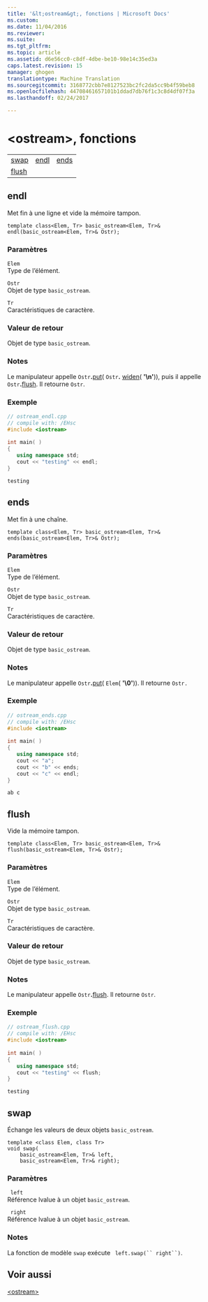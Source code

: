 ```yaml
---
title: '&lt;ostream&gt;, fonctions | Microsoft Docs'
ms.custom: 
ms.date: 11/04/2016
ms.reviewer: 
ms.suite: 
ms.tgt_pltfrm: 
ms.topic: article
ms.assetid: d6e56cc0-c8df-4dbe-be10-98e14c35ed3a
caps.latest.revision: 15
manager: ghogen
translationtype: Machine Translation
ms.sourcegitcommit: 3168772cbb7e8127523bc2fc2da5cc9b4f59beb8
ms.openlocfilehash: 44708461657101b1ddad7db76f1c3c8d4df07f3a
ms.lasthandoff: 02/24/2017

---
```

# <a name="ltostreamgt-functions"></a>&lt;ostream&gt;, fonctions
||||  
|-|-|-|  
|[swap](#swap)|[endl](#endl)|[ends](#ends)|  
|[flush](#flush)|  
  
##  <a name="a-nameendla--endl"></a><a name="endl"></a>  endl  
 Met fin à une ligne et vide la mémoire tampon.  
  
```  
template class<Elem, Tr> basic_ostream<Elem, Tr>& endl(basic_ostream<Elem, Tr>& Ostr);
```  
  
### <a name="parameters"></a>Paramètres  
 `Elem`  
 Type de l’élément.  
  
 `Ostr`  
 Objet de type `basic_ostream`.  
  
 `Tr`  
 Caractéristiques de caractère.  
  
### <a name="return-value"></a>Valeur de retour  
 Objet de type `basic_ostream`.  
  
### <a name="remarks"></a>Notes  
 Le manipulateur appelle `Ostr`**.**[put](../standard-library/basic-ostream-class.md#basic_ostream__put)( `Ostr`**.** [widen](../standard-library/basic-ios-class.md#basic_ios__widen)( **'\n'**)), puis il appelle `Ostr`**.**[flush](../standard-library/basic-ostream-class.md#basic_ostream__flush). Il retourne `Ostr`.  
  
### <a name="example"></a>Exemple  
  
```cpp  
// ostream_endl.cpp  
// compile with: /EHsc  
#include <iostream>  
  
int main( )   
{  
   using namespace std;  
   cout << "testing" << endl;  
}  
```  
  
```Output  
testing  
```  
  
##  <a name="a-nameendsa--ends"></a><a name="ends"></a>  ends  
 Met fin à une chaîne.  
  
```  
template class<Elem, Tr> basic_ostream<Elem, Tr>& ends(basic_ostream<Elem, Tr>& Ostr);
```  
  
### <a name="parameters"></a>Paramètres  
 `Elem`  
 Type de l’élément.  
  
 `Ostr`  
 Objet de type `basic_ostream`.  
  
 `Tr`  
 Caractéristiques de caractère.  
  
### <a name="return-value"></a>Valeur de retour  
 Objet de type `basic_ostream`.  
  
### <a name="remarks"></a>Notes  
 Le manipulateur appelle `Ostr`**.**[put](../standard-library/basic-ostream-class.md#basic_ostream__put)( `Elem`( **'\0'**)). Il retourne `Ostr.`  
  
### <a name="example"></a>Exemple  
  
```cpp  
// ostream_ends.cpp  
// compile with: /EHsc  
#include <iostream>  
  
int main( )   
{  
   using namespace std;  
   cout << "a";  
   cout << "b" << ends;  
   cout << "c" << endl;  
}  
```  
  
```Output  
ab c  
```  
  
##  <a name="a-nameflusha--flush"></a><a name="flush"></a>  flush  
 Vide la mémoire tampon.  
  
```  
template class<Elem, Tr> basic_ostream<Elem, Tr>& flush(basic_ostream<Elem, Tr>& Ostr);
```  
  
### <a name="parameters"></a>Paramètres  
 `Elem`  
 Type de l’élément.  
  
 `Ostr`  
 Objet de type `basic_ostream`.  
  
 `Tr`  
 Caractéristiques de caractère.  
  
### <a name="return-value"></a>Valeur de retour  
 Objet de type `basic_ostream`.  
  
### <a name="remarks"></a>Notes  
 Le manipulateur appelle `Ostr`**.**[flush](../standard-library/basic-ostream-class.md#basic_ostream__flush). Il retourne `Ostr`.  
  
### <a name="example"></a>Exemple  
  
```cpp  
// ostream_flush.cpp  
// compile with: /EHsc  
#include <iostream>  
  
int main( )   
{  
   using namespace std;  
   cout << "testing" << flush;  
}  
```  
  
```Output  
testing  
```  
  
##  <a name="a-nameswapa--swap"></a><a name="swap"></a>  swap  
 Échange les valeurs de deux objets `basic_ostream`.  
  
```  
template <class Elem, class Tr>  
void swap(
    basic_ostream<Elem, Tr>& left,  
    basic_ostream<Elem, Tr>& right);
```  
  
### <a name="parameters"></a>Paramètres  
 ` left`  
 Référence lvalue à un objet `basic_ostream`.  
  
 ` right`  
 Référence lvalue à un objet `basic_ostream`.  
  
### <a name="remarks"></a>Notes  
 La fonction de modèle `swap` exécute ` left.swap(`` right``)`.  
  
## <a name="see-also"></a>Voir aussi  
 [\<ostream>](../standard-library/ostream.md)


